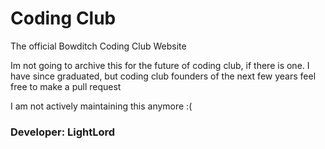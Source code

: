# Coding Club
The official Bowditch Coding Club Website

Im not going to archive this for the future of coding club, if there is one. I have since graduated, but coding club founders of the next few years feel free to make a pull request

I am not actively maintaining this anymore :(

### Developer: LightLord
